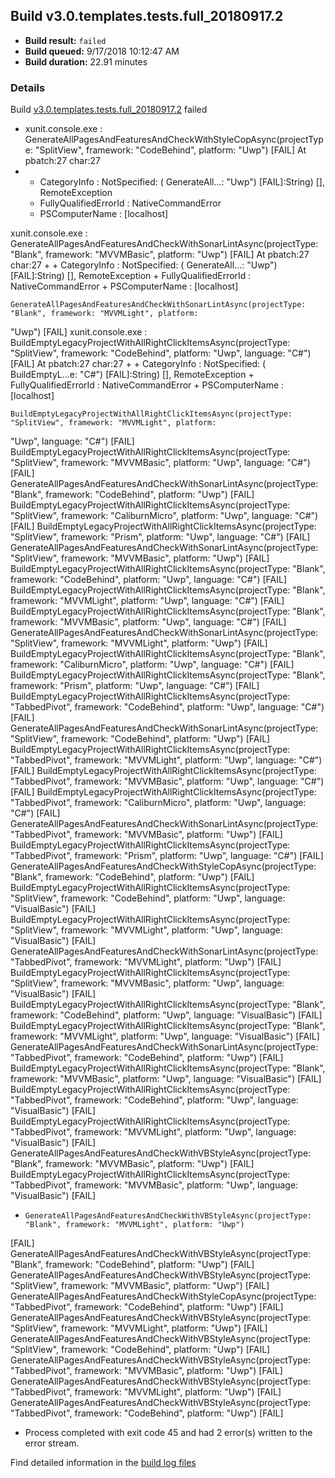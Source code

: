 ## Build v3.0.templates.tests.full_20180917.2
- **Build result:** `failed`
- **Build queued:** 9/17/2018 10:12:47 AM
- **Build duration:** 22.91 minutes
### Details
Build [v3.0.templates.tests.full_20180917.2](https://winappstudio.visualstudio.com/web/build.aspx?pcguid=a4ef43be-68ce-4195-a619-079b4d9834c2&builduri=vstfs%3a%2f%2f%2fBuild%2fBuild%2f26266) failed

+ xunit.console.exe :     GenerateAllPagesAndFeaturesAndCheckWithStyleCopAsync(projectType: "SplitView", framework: 
"CodeBehind", platform: "Uwp") [FAIL]
At pbatch:27 char:27
+ 
    + CategoryInfo          : NotSpecified: (    GenerateAll...: "Uwp") [FAIL]:String) [], RemoteException
    + FullyQualifiedErrorId : NativeCommandError
    + PSComputerName        : [localhost]
 
xunit.console.exe :     GenerateAllPagesAndFeaturesAndCheckWithSonarLintAsync(projectType: "Blank", framework: 
"MVVMBasic", platform: "Uwp") [FAIL]
At pbatch:27 char:27
+ 
    + CategoryInfo          : NotSpecified: (    GenerateAll...: "Uwp") [FAIL]:String) [], RemoteException
    + FullyQualifiedErrorId : NativeCommandError
    + PSComputerName        : [localhost]
 
    GenerateAllPagesAndFeaturesAndCheckWithSonarLintAsync(projectType: "Blank", framework: "MVVMLight", platform: 
"Uwp") [FAIL]
xunit.console.exe :     BuildEmptyLegacyProjectWithAllRightClickItemsAsync(projectType: "SplitView", framework: 
"CodeBehind", platform: "Uwp", language: "C#") [FAIL]
At pbatch:27 char:27
+ 
    + CategoryInfo          : NotSpecified: (    BuildEmptyL...e: "C#") [FAIL]:String) [], RemoteException
    + FullyQualifiedErrorId : NativeCommandError
    + PSComputerName        : [localhost]
 
    BuildEmptyLegacyProjectWithAllRightClickItemsAsync(projectType: "SplitView", framework: "MVVMLight", platform: 
"Uwp", language: "C#") [FAIL]
    BuildEmptyLegacyProjectWithAllRightClickItemsAsync(projectType: "SplitView", framework: "MVVMBasic", platform: 
"Uwp", language: "C#") [FAIL]
    GenerateAllPagesAndFeaturesAndCheckWithSonarLintAsync(projectType: "Blank", framework: "CodeBehind", platform: 
"Uwp") [FAIL]
    BuildEmptyLegacyProjectWithAllRightClickItemsAsync(projectType: "SplitView", framework: "CaliburnMicro", platform: 
"Uwp", language: "C#") [FAIL]
    BuildEmptyLegacyProjectWithAllRightClickItemsAsync(projectType: "SplitView", framework: "Prism", platform: "Uwp", 
language: "C#") [FAIL]
    GenerateAllPagesAndFeaturesAndCheckWithSonarLintAsync(projectType: "SplitView", framework: "MVVMBasic", platform: 
"Uwp") [FAIL]
    BuildEmptyLegacyProjectWithAllRightClickItemsAsync(projectType: "Blank", framework: "CodeBehind", platform: "Uwp", 
language: "C#") [FAIL]
    BuildEmptyLegacyProjectWithAllRightClickItemsAsync(projectType: "Blank", framework: "MVVMLight", platform: "Uwp", 
language: "C#") [FAIL]
    BuildEmptyLegacyProjectWithAllRightClickItemsAsync(projectType: "Blank", framework: "MVVMBasic", platform: "Uwp", 
language: "C#") [FAIL]
    GenerateAllPagesAndFeaturesAndCheckWithSonarLintAsync(projectType: "SplitView", framework: "MVVMLight", platform: 
"Uwp") [FAIL]
    BuildEmptyLegacyProjectWithAllRightClickItemsAsync(projectType: "Blank", framework: "CaliburnMicro", platform: 
"Uwp", language: "C#") [FAIL]
    BuildEmptyLegacyProjectWithAllRightClickItemsAsync(projectType: "Blank", framework: "Prism", platform: "Uwp", 
language: "C#") [FAIL]
    BuildEmptyLegacyProjectWithAllRightClickItemsAsync(projectType: "TabbedPivot", framework: "CodeBehind", platform: 
"Uwp", language: "C#") [FAIL]
    GenerateAllPagesAndFeaturesAndCheckWithSonarLintAsync(projectType: "SplitView", framework: "CodeBehind", platform: 
"Uwp") [FAIL]
    BuildEmptyLegacyProjectWithAllRightClickItemsAsync(projectType: "TabbedPivot", framework: "MVVMLight", platform: 
"Uwp", language: "C#") [FAIL]
    BuildEmptyLegacyProjectWithAllRightClickItemsAsync(projectType: "TabbedPivot", framework: "MVVMBasic", platform: 
"Uwp", language: "C#") [FAIL]
    BuildEmptyLegacyProjectWithAllRightClickItemsAsync(projectType: "TabbedPivot", framework: "CaliburnMicro", 
platform: "Uwp", language: "C#") [FAIL]
    GenerateAllPagesAndFeaturesAndCheckWithSonarLintAsync(projectType: "TabbedPivot", framework: "MVVMBasic", 
platform: "Uwp") [FAIL]
    BuildEmptyLegacyProjectWithAllRightClickItemsAsync(projectType: "TabbedPivot", framework: "Prism", platform: 
"Uwp", language: "C#") [FAIL]
    GenerateAllPagesAndFeaturesAndCheckWithStyleCopAsync(projectType: "Blank", framework: "CodeBehind", platform: 
"Uwp") [FAIL]
    BuildEmptyLegacyProjectWithAllRightClickItemsAsync(projectType: "SplitView", framework: "CodeBehind", platform: 
"Uwp", language: "VisualBasic") [FAIL]
    BuildEmptyLegacyProjectWithAllRightClickItemsAsync(projectType: "SplitView", framework: "MVVMLight", platform: 
"Uwp", language: "VisualBasic") [FAIL]
    GenerateAllPagesAndFeaturesAndCheckWithSonarLintAsync(projectType: "TabbedPivot", framework: "MVVMLight", 
platform: "Uwp") [FAIL]
    BuildEmptyLegacyProjectWithAllRightClickItemsAsync(projectType: "SplitView", framework: "MVVMBasic", platform: 
"Uwp", language: "VisualBasic") [FAIL]
    BuildEmptyLegacyProjectWithAllRightClickItemsAsync(projectType: "Blank", framework: "CodeBehind", platform: "Uwp", 
language: "VisualBasic") [FAIL]
    BuildEmptyLegacyProjectWithAllRightClickItemsAsync(projectType: "Blank", framework: "MVVMLight", platform: "Uwp", 
language: "VisualBasic") [FAIL]
    GenerateAllPagesAndFeaturesAndCheckWithSonarLintAsync(projectType: "TabbedPivot", framework: "CodeBehind", 
platform: "Uwp") [FAIL]
    BuildEmptyLegacyProjectWithAllRightClickItemsAsync(projectType: "Blank", framework: "MVVMBasic", platform: "Uwp", 
language: "VisualBasic") [FAIL]
    BuildEmptyLegacyProjectWithAllRightClickItemsAsync(projectType: "TabbedPivot", framework: "CodeBehind", platform: 
"Uwp", language: "VisualBasic") [FAIL]
    BuildEmptyLegacyProjectWithAllRightClickItemsAsync(projectType: "TabbedPivot", framework: "MVVMLight", platform: 
"Uwp", language: "VisualBasic") [FAIL]
    GenerateAllPagesAndFeaturesAndCheckWithVBStyleAsync(projectType: "Blank", framework: "MVVMBasic", platform: "Uwp") 
[FAIL]
    BuildEmptyLegacyProjectWithAllRightClickItemsAsync(projectType: "TabbedPivot", framework: "MVVMBasic", platform: 
"Uwp", language: "VisualBasic") [FAIL]

+     GenerateAllPagesAndFeaturesAndCheckWithVBStyleAsync(projectType: "Blank", framework: "MVVMLight", platform: "Uwp") 
[FAIL]
    GenerateAllPagesAndFeaturesAndCheckWithVBStyleAsync(projectType: "Blank", framework: "CodeBehind", platform: 
"Uwp") [FAIL]
    GenerateAllPagesAndFeaturesAndCheckWithVBStyleAsync(projectType: "SplitView", framework: "MVVMBasic", platform: 
"Uwp") [FAIL]
    GenerateAllPagesAndFeaturesAndCheckWithStyleCopAsync(projectType: "TabbedPivot", framework: "CodeBehind", 
platform: "Uwp") [FAIL]
    GenerateAllPagesAndFeaturesAndCheckWithVBStyleAsync(projectType: "SplitView", framework: "MVVMLight", platform: 
"Uwp") [FAIL]
    GenerateAllPagesAndFeaturesAndCheckWithVBStyleAsync(projectType: "SplitView", framework: "CodeBehind", platform: 
"Uwp") [FAIL]
    GenerateAllPagesAndFeaturesAndCheckWithVBStyleAsync(projectType: "TabbedPivot", framework: "MVVMBasic", platform: 
"Uwp") [FAIL]
    GenerateAllPagesAndFeaturesAndCheckWithVBStyleAsync(projectType: "TabbedPivot", framework: "MVVMLight", platform: 
"Uwp") [FAIL]
    GenerateAllPagesAndFeaturesAndCheckWithVBStyleAsync(projectType: "TabbedPivot", framework: "CodeBehind", platform: 
"Uwp") [FAIL]

+ Process completed with exit code 45 and had 2 error(s) written to the error stream.

Find detailed information in the [build log files](https://uwpctdiags.blob.core.windows.net/buildlogs/v3.0.templates.tests.full_20180917.2_logs.zip)
